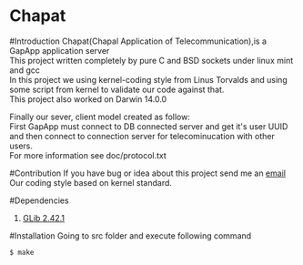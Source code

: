 Chapat
======
#Introduction
Chapat(Chapal Application of Telecommunication),is a GapApp application server  
This project written completely by pure C and BSD sockets under linux mint and gcc  
In this project we using kernel-coding style from Linus Torvalds and using some
script from kernel to validate our code against that.  
This project also worked on Darwin 14.0.0

Finally our sever, client model created as follow:  
First GapApp must connect to DB connected server and get it's user UUID and then
connect to connection server for telecominucation with other users.  
For more information see doc/protocol.txt

#Contribution
If you have bug or idea about this project send me an [email](mailto:parham.alvani@gmail.com)  
Our coding style based on kernel standard.

#Dependencies
1. [GLib 2.42.1](https://developer.gnome.org/glib/2.42/)

#Installation
Going to src folder and execute following command

	$ make

